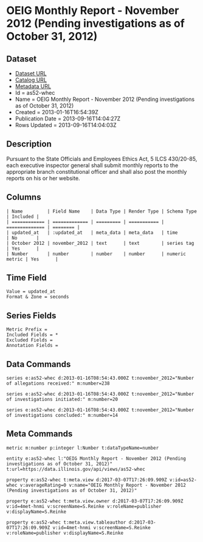 # OEIG Monthly Report - November 2012 (Pending investigations as of October 31, 2012)

## Dataset

* [Dataset URL](https://data.illinois.gov/api/views/as52-whec/rows.json?max_rows=100)
* [Catalog URL](https://catalog.data.gov/dataset/oeig-monthly-report-november-2012-pending-investigations-as-of-october-31-2012-0b595)
* [Metadata URL](https://data.illinois.gov/api/views/as52-whec)
* Id = as52-whec
* Name = OEIG Monthly Report - November 2012 (Pending investigations as of October 31, 2012)
* Created = 2013-01-16T16:54:39Z
* Publication Date = 2013-09-16T14:04:27Z
* Rows Updated = 2013-09-16T14:04:03Z

## Description

Pursuant to the State Officials and Employees Ethics Act, 5 ILCS 430/20-85, each executive inspector general shall submit monthly reports to the appropriate branch constitutional officer and shall also post the monthly reports on his or her website.

## Columns

```ls
| Name         | Field Name    | Data Type | Render Type | Schema Type    | Included | 
| ============ | ============= | ========= | =========== | ============== | ======== | 
| updated_at   | :updated_at   | meta_data | meta_data   | time           | No       | 
| October 2012 | november_2012 | text      | text        | series tag     | Yes      | 
| Number       | number        | number    | number      | numeric metric | Yes      | 
```

## Time Field

```ls
Value = updated_at
Format & Zone = seconds
```

## Series Fields

```ls
Metric Prefix = 
Included Fields = *
Excluded Fields = 
Annotation Fields = 
```

## Data Commands

```ls
series e:as52-whec d:2013-01-16T08:54:43.000Z t:november_2012="Number of allegations received:" m:number=238

series e:as52-whec d:2013-01-16T08:54:43.000Z t:november_2012="Number of investigations initiated:" m:number=20

series e:as52-whec d:2013-01-16T08:54:43.000Z t:november_2012="Number of investigations concluded:" m:number=14
```

## Meta Commands

```ls
metric m:number p:integer l:Number t:dataTypeName=number

entity e:as52-whec l:"OEIG Monthly Report - November 2012 (Pending investigations as of October 31, 2012)" t:url=https://data.illinois.gov/api/views/as52-whec

property e:as52-whec t:meta.view d:2017-03-07T17:26:09.909Z v:id=as52-whec v:averageRating=0 v:name="OEIG Monthly Report - November 2012 (Pending investigations as of October 31, 2012)"

property e:as52-whec t:meta.view.owner d:2017-03-07T17:26:09.909Z v:id=4met-hnmi v:screenName=S.Reinke v:roleName=publisher v:displayName=S.Reinke

property e:as52-whec t:meta.view.tableauthor d:2017-03-07T17:26:09.909Z v:id=4met-hnmi v:screenName=S.Reinke v:roleName=publisher v:displayName=S.Reinke
```